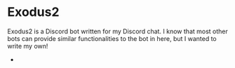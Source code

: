 # Exodus2
Exodus2 is a Discord bot written for my Discord chat. I know that most other bots can provide similar functionalities to the bot in here, but I wanted to write my own!

-

